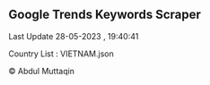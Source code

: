 

## Google Trends Keywords Scraper 
 
Last Update 28-05-2023 , 19:40:41

Country List :
VIETNAM.json



© Abdul Muttaqin 
